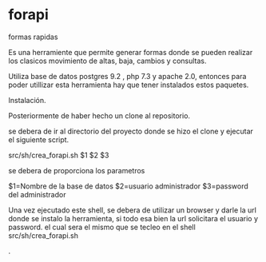 # forapi
formas rapidas

Es una herramiente que permite generar formas donde se pueden realizar los clasicos movimiento de altas, baja, cambios y consultas.

Utiliza base de datos postgres 9.2 , php 7.3 y apache 2.0, entonces para poder utillizar esta herramienta hay que
tener instalados estos paquetes.

Instalación.

Posteriormente de haber hecho un clone al repositorio.

se debera de ir al directorio del proyecto donde se hizo el clone y ejecutar el siguiente script.

src/sh/crea_forapi.sh   $1 $2 $3 

se debera de proporciona los parametros

$1=Nombre de la base de datos
$2=usuario administrador
$3=password del administrador


Una vez ejecutado este shell, se debera de utilizar un browser y darle la url donde se instalo la herramienta, 
si todo esa bien la url solicitara el usuario y password. el cual  sera el mismo que se tecleo en el shell 
src/sh/crea_forapi.sh

.



